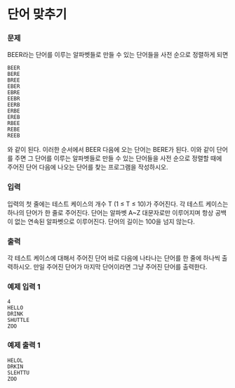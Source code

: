 # 단어 맞추기
### 문제 

BEER라는 단어를 이루는 알파벳들로 만들 수 있는 단어들을 사전 순으로 정렬하게 되면

```
BEER
BERE
BREE
EBER
EBRE
EEBR
EERB
ERBE
EREB
RBEE
REBE
REEB
```

와 같이 된다. 이러한 순서에서 BEER 다음에 오는 단어는 BERE가 된다. 이와 같이 단어를 주면 그 단어를 이루는 알파벳들로 만들 수 있는 단어들을 사전 순으로 정렬할 때에 주어진 단어 다음에 나오는 단어를 찾는 프로그램을 작성하시오.

### 입력

입력의 첫 줄에는 테스트 케이스의 개수 T (1 ≤ T ≤ 10)가 주어진다. 각 테스트 케이스는 하나의 단어가 한 줄로 주어진다. 단어는 알파벳 A~Z 대문자로만 이루어지며 항상 공백이 없는 연속된 알파벳으로 이루어진다. 단어의 길이는 100을 넘지 않는다.

### 출력

각 테스트 케이스에 대해서 주어진 단어 바로 다음에 나타나는 단어를 한 줄에 하나씩 출력하시오. 만일 주어진 단어가 마지막 단어이라면 그냥 주어진 단어를 출력한다.

### 예제 입력 1

~~~
4
HELLO
DRINK
SHUTTLE
ZOO
~~~

### 예제 출력 1

~~~
HELOL
DRKIN
SLEHTTU
ZOO
~~~
